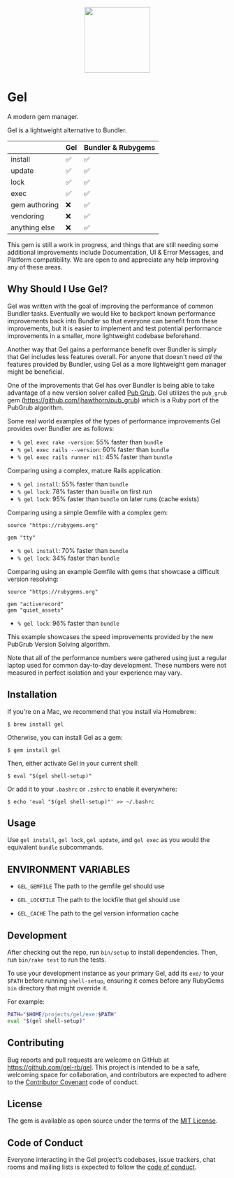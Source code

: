 <p align="center"><a href="https://gel.dev"><img src="https://gel.dev/images/gel.svg" width="150" /></a></p>

# Gel

A modern gem manager.

Gel is a lightweight alternative to Bundler.

|         |         Gel        | Bundler & Rubygems |
|---------|--------------------|--------------------|
| install | :white_check_mark: | :white_check_mark: |
| update  | :white_check_mark: | :white_check_mark: |
| lock    | :white_check_mark: | :white_check_mark: |
| exec    | :white_check_mark: | :white_check_mark: |
| gem authoring | :x: | :white_check_mark: |
| vendoring     | :x: | :white_check_mark: |
| anything else | :x: | :white_check_mark: |

This gem is still a work in progress, and things that are still needing some additional improvements include Documentation, UI & Error Messages, and Platform compatibility. We are open to and appreciate any help improving any of these areas.

## Why Should I Use Gel?

Gel was written with the goal of improving the performance of common Bundler tasks. Eventually we would like to backport known performance improvements back into Bundler so that everyone can benefit from these improvements, but it is easier to implement and test potential performance improvements in a smaller, more lightweight codebase beforehand.

Another way that Gel gains a performance benefit over Bundler is simply that Gel includes less features overall. For anyone that doesn't need _all_ the features provided by Bundler, using Gel as a more lightweight gem manager might be beneficial.

One of the improvements that Gel has over Bundler is being able to take advantage of a new version solver called [Pub Grub](https://medium.com/@nex3/pubgrub-2fb6470504f). Gel utilizes the `pub_grub` gem (https://github.com/jhawthorn/pub_grub) which is a Ruby port of the PubGrub algorithm.

Some real world examples of the types of performance improvements Gel provides over Bundler are as follows:

* `% gel exec rake -version`: 55% faster than `bundle`
* `% gel exec rails --version`: 60% faster than `bundle`
* `% gel exec rails runner nil`: 45% faster than `bundle`

Comparing using a complex, mature Rails application:

* `% gel install`: 55% faster than `bundle`
* `% gel lock`: 78% faster than `bundle` on first run
* `% gel lock`: 95% faster than `bundle` on later runs (cache exists)


Comparing using a simple Gemfile with a complex gem:

```
source "https://rubygems.org"

gem "tty"
```

* `% gel install`: 70% faster than `bundle`
* `% gel lock`: 34% faster than `bundle`

Comparing using an example Gemfile with gems that showcase a difficult version resolving:

```
source "https://rubygems.org"

gem "activerecord"
gem "quiet_assets"
```

* `% gel lock`: 96% faster than `bundle`

This example showcases the speed improvements provided by the new PubGrub Version Solving algorithm.

Note that all of the performance numbers were gathered using just a regular laptop used for common day-to-day development. These numbers were not measured in perfect isolation and your experience may vary.

## Installation

If you're on a Mac, we recommend that you install via Homebrew:

    $ brew install gel

Otherwise, you can install Gel as a gem:

    $ gem install gel

Then, either activate Gel in your current shell:

    $ eval "$(gel shell-setup)"

Or add it to your `.bashrc` or `.zshrc` to enable it everywhere:

    $ echo 'eval "$(gel shell-setup)"' >> ~/.bashrc

## Usage

Use `gel install`, `gel lock`, `gel update`, and `gel exec` as you would the equivalent `bundle` subcommands.

## ENVIRONMENT VARIABLES

* `GEL_GEMFILE`
  The path to the gemfile gel should use

* `GEL_LOCKFILE`
  The path to the lockfile that gel should use

* `GEL_CACHE`
  The path to the gel version information cache

## Development

After checking out the repo, run `bin/setup` to install dependencies. Then, run `bin/rake test` to run the tests.

To use your development instance as your primary Gel, add its `exe/` to your `$PATH` before running `shell-setup`, ensuring it comes before any RubyGems `bin` directory that might override it.

For example:

```sh
PATH="$HOME/projects/gel/exe:$PATH"
eval "$(gel shell-setup)"
```

## Contributing

Bug reports and pull requests are welcome on GitHub at https://github.com/gel-rb/gel. This project is intended to be a safe, welcoming space for collaboration, and contributors are expected to adhere to the [Contributor Covenant](http://contributor-covenant.org) code of conduct.

## License

The gem is available as open source under the terms of the [MIT License](https://opensource.org/licenses/MIT).

## Code of Conduct

Everyone interacting in the Gel project’s codebases, issue trackers, chat rooms and mailing lists is expected to follow the [code of conduct](https://github.com/gel-rb/gel/blob/main/CODE_OF_CONDUCT.md).
